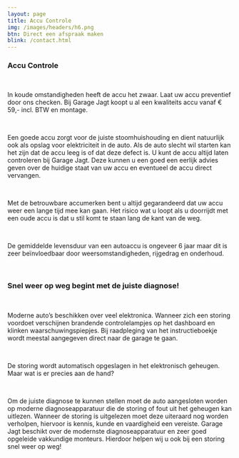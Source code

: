 ```yaml
---
layout: page
title: Accu Controle
img: /images/headers/h6.png
btn: Direct een afspraak maken
blink: /contact.html
---
```

<div class="container">
	<div>
		<h3>Accu Controle</h3>
		<br>
		<p>In koude omstandigheden heeft de accu het zwaar. Laat uw accu preventief door ons checken. Bij Garage Jagt koopt u al een kwaliteits accu vanaf € 59,- incl. BTW en montage.</p>
		<br>
		<p>Een goede accu zorgt voor de juiste  stoomhuishouding en dient natuurlijk ook als opslag voor elektriciteit in de auto. Als de auto slecht wil starten kan het zijn dat de accu leeg is of dat deze defect is. U kunt de accu altijd laten controleren bij Garage Jagt. Deze kunnen u een goed een eerlijk advies geven over de huidige staat van uw accu en eventueel de accu direct vervangen.</p>
		<br>
		<p>Met de betrouwbare accumerken bent u altijd gegarandeerd dat uw accu weer een lange tijd mee kan gaan. Het risico wat u loopt als u doorrijdt met een oude accu is dat u stil komt te staan lang de kant van de weg.</p>
		<br>
		<p>De gemiddelde levensduur van een autoaccu is ongeveer 6 jaar maar dit is zeer beïnvloedbaar door weersomstandigheden, rijgedrag en onderhoud.</p>
		<br>
	</div>
	<div>
		<h3><strong>Snel weer op weg begint met de juiste diagnose!</strong></h3>
		<br>
		<p>Moderne auto’s beschikken over veel elektronica. Wanneer zich een storing voordoet verschijnen brandende controlelampjes op het dashboard en klinken waarschuwingspiepjes. Bij raadpleging van het instructieboekje wordt meestal aangegeven direct naar de garage te gaan.</p>
		<br>
		<p>De storing wordt automatisch opgeslagen in het elektronisch geheugen. Maar wat is er precies aan de hand?</p>
		<br>
		<p>Om de juiste diagnose te kunnen stellen moet de auto aangesloten worden op moderne diagnoseapparatuur die de storing of fout uit het geheugen kan uitlezen. Wanneer de storing is uitgelezen moet deze uiteraard nog worden verholpen, hiervoor is  kennis, kunde en vaardigheid een vereiste. Garage Jagt beschikt over de modernste diagnoseapparatuur en zeer goed opgeleide vakkundige monteurs. Hierdoor helpen wij u ook bij een storing snel weer op weg!</p>
		<br>
	</div>
</div>